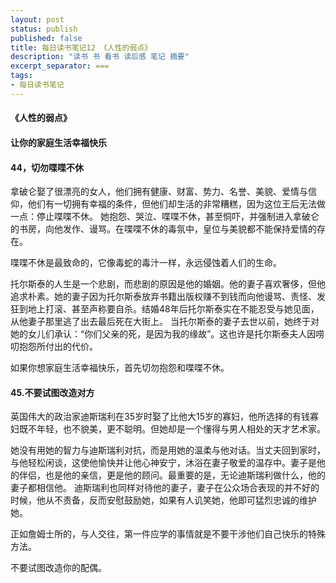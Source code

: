 ```yaml
---
layout: post
status: publish
published: false
title: 每日读书笔记12 《人性的弱点》
description: "读书 书 看书 读后感 笔记 摘要"
excerpt_separator: ===
tags:
- 每日读书笔记
---
```


#### 《人性的弱点》 
 
#### 让你的家庭生活幸福快乐
 
#### 44，切勿喋喋不休
 
拿破仑娶了很漂亮的女人，他们拥有健康、财富、势力、名誉、美貌、爱情与信仰，他们有一切拥有幸福的条件，但他们却生活的非常糟糕，因为这位王后无法做一点：停止喋喋不休。
她抱怨、哭泣、喋喋不休，甚至恫吓，并强制进入拿破仑的书房，向他发作、谩骂。在喋喋不休的毒氛中，皇位与美貌都不能保持爱情的存在。
 
喋喋不休是最致命的，它像毒蛇的毒汁一样，永远侵蚀着人们的生命。
 
托尔斯泰的人生是一个悲剧，而悲剧的原因是他的婚姻。他的妻子喜欢奢侈，但他追求朴素。她的妻子因为托尔斯泰放弃书籍出版权赚不到钱而向他谩骂、责怪、发狂到地上打滚、甚至声称要自杀。结婚48年后托尔斯泰实在不能忍受与她见面，从他妻子那里逃了出去最后死在大街上。
当托尔斯泰的妻子去世以前，她终于对她的女儿们承认：“你们父亲的死，是因为我的缘故”。这也许是托尔斯泰夫人因唠叨抱怨所付出的代价。
 
如果你想家庭生活幸福快乐，首先切勿抱怨和喋喋不休。
 
#### 45.不要试图改造对方
 
英国伟大的政治家迪斯瑞利在35岁时娶了比他大15岁的寡妇，他所选择的有钱寡妇既不年轻，也不貌美，更不聪明。但她却是一个懂得与男人相处的天才艺术家。
 
她没有用她的智力与迪斯瑞利对抗，而是用她的温柔与他对话。当丈夫回到家时，与他轻松闲谈，这使他愉快并让他心神安宁，沐浴在妻子敬爱的温存中。妻子是他的伴侣，也是他的亲信，更是他的顾问。最重要的是，无论迪斯瑞利做什么，他的妻子都相信他。
迪斯瑞利也同样对待他的妻子，妻子在公众场合表现的并不好的时候，他从不责备，反而安慰鼓励她，如果有人讥笑她，他即可猛烈忠诚的维护她。
 
正如詹姆士所的，与人交往，第一件应学的事情就是不要干涉他们自己快乐的特殊方法。
 
不要试图改造你的配偶。